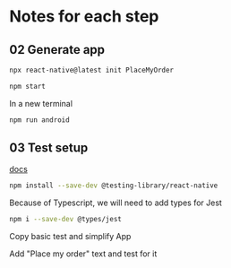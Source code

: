 # Notes for each step

## 02 Generate app

```bash
npx react-native@latest init PlaceMyOrder
```

```bash
npm start
```

In a new terminal 

```bash
npm run android
```

## 03 Test setup

[docs](https://testing-library.com/docs/react-native-testing-library/intro/)

```bash
npm install --save-dev @testing-library/react-native 
```

Because of Typescript, we will need to add types for Jest

```bash
npm i --save-dev @types/jest
```

Copy basic test and simplify App

Add "Place my order" text and test for it

##